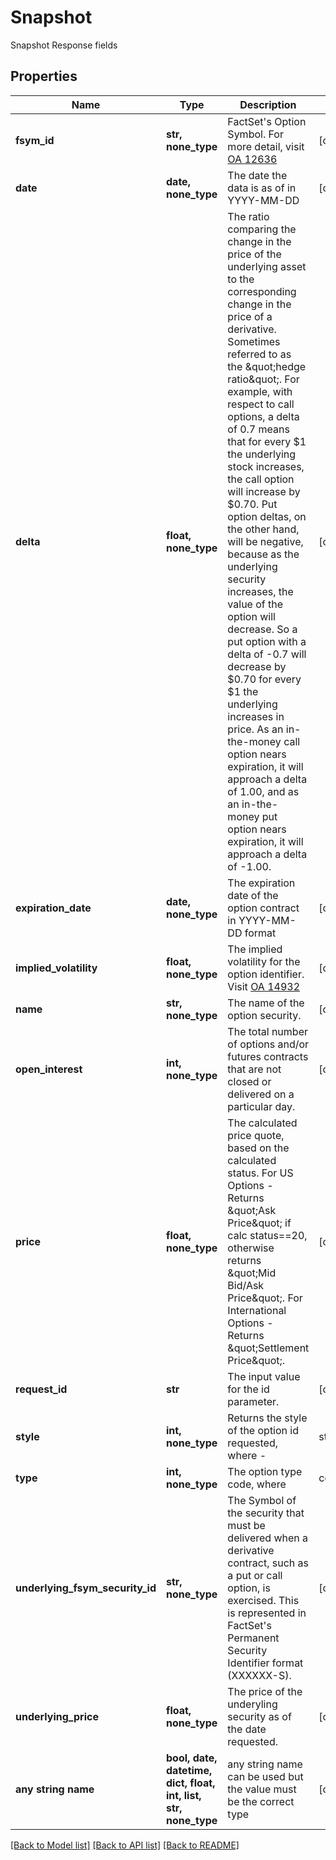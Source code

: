 # Snapshot

Snapshot Response fields

## Properties
Name | Type | Description | Notes
------------ | ------------- | ------------- | -------------
**fsym_id** | **str, none_type** | FactSet&#39;s Option Symbol. For more detail, visit [OA 12636](https://my.apps.factset.com/oa/pages/12636#options) | [optional] 
**date** | **date, none_type** | The date the data is as of in YYYY-MM-DD | [optional] 
**delta** | **float, none_type** | The ratio comparing the change in the price of the underlying asset to the corresponding change in the price of a derivative. Sometimes referred to as the \&quot;hedge ratio\&quot;. For example, with respect to call options, a delta of 0.7 means that for every $1 the underlying stock increases, the call option will increase by $0.70. Put option deltas, on the other hand, will be negative, because as the underlying security increases, the value of the option will decrease. So a put option with a delta of -0.7 will decrease by $0.70 for every $1 the underlying increases in price. As an in-the-money call option nears expiration, it will approach a delta of 1.00, and as an in-the-money put option nears expiration, it will approach a delta of -1.00.  | [optional] 
**expiration_date** | **date, none_type** | The expiration date of the option contract in YYYY-MM-DD format | [optional] 
**implied_volatility** | **float, none_type** | The implied volatility for the option identifier. Visit [OA 14932](https://my.apps.factset.com/oa/pages/14932)  | [optional] 
**name** | **str, none_type** | The name of the option security. | [optional] 
**open_interest** | **int, none_type** | The total number of options and/or futures contracts that are not closed or delivered on a particular day. | [optional] 
**price** | **float, none_type** | The calculated price quote, based on the calculated status. For US Options - Returns \&quot;Ask Price\&quot; if calc status&#x3D;&#x3D;20, otherwise returns \&quot;Mid Bid/Ask Price\&quot;. For International Options - Returns \&quot;Settlement Price\&quot;.  | [optional] 
**request_id** | **str** | The input value for the id parameter. | [optional] 
**style** | **int, none_type** | Returns the style of the option id requested, where -   |style|description| |---|---| |0|American| |1|European|  An American style option can be exercised anytime during its life. The majority of exchange-traded options are American.   Since investors have the freedom to exercise their American options at any point during the life of the contract, they are more valuable than European options which can only be exercised at maturity.   Consider this example- If you bought a Ford March Call option expiring in March of 2006, in March 2005 you would have the right to exercise the call option at anytime up until its expiration date. Had the Ford option been a European option, you could only exercise the option at the expiry date in March 2006. During the year, the share price could have been most optimal for exercise in December of 2005, but you would have to wait to exercise your option until March 2006, where it could be out of the money and virtually worthless. The name of this option style has nothing to do with the geographic location.  | [optional] 
**type** | **int, none_type** | The option type code, where  |code|description| |---|---| |0|Equity Option| |2|Index Option| |99|Option on an ETF| |60|Option on a Future| |19|Option on a Spot FX Rate|  | [optional] 
**underlying_fsym_security_id** | **str, none_type** | The Symbol of the security that must be delivered when a derivative contract, such as a put or call option, is exercised. This is represented in FactSet&#39;s Permanent Security Identifier format (XXXXXX-S).  | [optional] 
**underlying_price** | **float, none_type** | The price of the underyling security as of the date requested.  | [optional] 
**any string name** | **bool, date, datetime, dict, float, int, list, str, none_type** | any string name can be used but the value must be the correct type | [optional]

[[Back to Model list]](../README.md#documentation-for-models) [[Back to API list]](../README.md#documentation-for-api-endpoints) [[Back to README]](../README.md)


